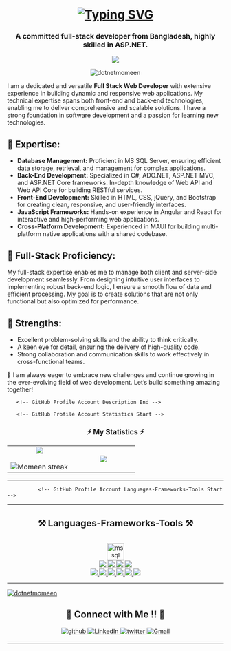 <!-- GitHub Profile Starting Name Toggle Start -->
<h1 align="center">
<a href="https://git.io/typing-svg"><img src="https://readme-typing-svg.herokuapp.com?font=El+Messiri&weight=800&size=35&pause=1000&color=0739F7&center=true&vCenter=true&width=435&lines=Hi+There!+%F0%9F%91%8B;Momeen+Hossain+Rony" alt="Typing SVG" /></a>
</h1>
<!-- GitHub Profile Starting Name Toggle End -->

<!-- GitHub Profile Subtittle Start -->
<h3 align="center">A committed full-stack developer from Bangladesh, highly skilled in ASP.NET.</h3>
 <p align='center'>
    <img src= 'https://capsule-render.vercel.app/api?type=rect&color=gradient&height=2.5'/>
  </p>
  <!-- GitHub Profile Subtittle End -->


<p align="center"> <img src="https://komarev.com/ghpvc/?username=dotnetmomeen&label=Profile%20views&color=0e75b6&style=flat" alt="dotnetmomeen" /> </p>
   <!-- GitHub Profile Account View End -->

<p>
  I am a dedicated and versatile <strong>Full Stack Web Developer</strong> with extensive experience in building dynamic and responsive web applications. My technical expertise spans both front-end and back-end technologies, enabling me to deliver comprehensive and scalable solutions. I have a strong foundation in software development and a passion for learning new technologies.
</p>

<h2>💼 Expertise:</h2>
<ul>
  <li><strong>Database Management:</strong> Proficient in MS SQL Server, ensuring efficient data storage, retrieval, and management for complex applications.</li>
  <li><strong>Back-End Development:</strong> Specialized in C#, ADO.NET, ASP.NET MVC, and ASP.NET Core frameworks. In-depth knowledge of Web API and Web API Core for building RESTful services.</li>
  <li><strong>Front-End Development:</strong> Skilled in HTML, CSS, jQuery, and Bootstrap for creating clean, responsive, and user-friendly interfaces.</li>
  <li><strong>JavaScript Frameworks:</strong> Hands-on experience in Angular and React for interactive and high-performing web applications.</li>
  <li><strong>Cross-Platform Development:</strong> Experienced in MAUI for building multi-platform native applications with a shared codebase.</li>
</ul>

<h2>🔧 Full-Stack Proficiency:</h2>
<p>
  My full-stack expertise enables me to manage both client and server-side development seamlessly. From designing intuitive user interfaces to implementing robust back-end logic, I ensure a smooth flow of data and efficient processing. My goal is to create solutions that are not only functional but also optimized for performance.
</p>

<h2>🌟 Strengths:</h2>
<ul>
  <li>Excellent problem-solving skills and the ability to think critically.</li>
  <li>A keen eye for detail, ensuring the delivery of high-quality code.</li>
  <li>Strong collaboration and communication skills to work effectively in cross-functional teams.</li>
</ul>

<p>🚀 I am always eager to embrace new challenges and continue growing in the ever-evolving field of web development. Let’s build something amazing together!</p>

       <!-- GitHub Profile Account Description End -->

       <!-- GitHub Profile Account Statistics Start -->
<h3 align="center">⚡ My Statistics ⚡</h3>
<p align="center">
<table align="center">
<tr border="none">
<td width="50%" align="center">
  <!-- Momeen Hossain Rony (DotNetMomeen) -->
  <img  align="center"  src="https://github-readme-stats.vercel.app/api?username=DotNetMomeen&theme=dark&show_icons=true&count_private=true" />
  <br></br>
  <img  title="🔥 Get streak stats for your profile at git.io/streak-stats" alt="Momeen streak" src="https://github-readme-streak-stats.herokuapp.com/?user=DotNetMomeen&theme=dark&hide_border=false" /> 
</td>
<td width="50%" align="center">
<!-- Momeen Hossain Rony (DotNetMomeen) -->
  <img  align="center"  src="https://github-readme-stats.anuraghazra1.vercel.app/api/top-langs/?username=DotNetMomeen&theme=dark&hide_border=false&no-bg=true&no-frame=true&langs_count=10"/>
  <!-- Momeen Hossain Rony (DotNetMomeen) -->
  </td>
</tr>
</table>
<!-- Momeen Hossain Rony (DotNetMomeen) -->

<hr/>
       <!-- GitHub Profile Account Statistics End -->

              <!-- GitHub Profile Account Languages-Frameworks-Tools Start -->


<hr/>
<!-- Momeen Hossain Rony (DotNetMomeen) -->
<h2 align="center">⚒️ Languages-Frameworks-Tools ⚒️</h2>
<br/>
<div align="center">
    <a href="https://www.microsoft.com/en-us/sql-server/" target="_blank" rel="noreferrer"> <img src="https://www.svgrepo.com/show/303229/microsoft-sql-server-logo.svg" alt="mssql" width="40" height="40"/> </a> <br>
    <a href="https://www.cprogramming.com/" target="_blank" rel="noreferrer"> <img src="https://skillicons.dev/icons?i=cs" /> </a>
    <a href="https://dotnet.microsoft.com/en-us/" target="_blank" rel="noreferrer"> <img src="https://skillicons.dev/icons?i=dotnet" /> </a>
    <a href="https://nodejs.org" target="_blank" rel="noreferrer"> <img src="https://skillicons.dev/icons?i=nodejs" /> </a>
    <a href="https://www.typescriptlang.org/" target="_blank" rel="noreferrer"> <img src="https://skillicons.dev/icons?i=typescript" /> </a> <br>
    <a href="https://www.w3.org/html/" target="_blank" rel="noreferrer"> <img src="https://skillicons.dev/icons?i=html" /> </a>
    <a href="https://www.w3schools.com/css/" target="_blank" rel="noreferrer"> <img src="https://skillicons.dev/icons?i=css" /> </a>
    <a href="https://www.javascript.com/" target="_blank" rel="noreferrer"> <img src="https://skillicons.dev/icons?i=javascript" /> </a>
    <a href="https://angular.io/" target="_blank" rel="noreferrer"> <img src="https://skillicons.dev/icons?i=angular" /> </a>
    <a href="https://react.dev/" target="_blank" rel="noreferrer"> <img src="https://skillicons.dev/icons?i=react" /> </a>
    <a href="https://getbootstrap.com/" target="_blank" rel="noreferrer"> <img src="https://skillicons.dev/icons?i=bootstrap" /><br>
</div>
<!-- Momeen Hossain Rony (DotNetMomeen) -->

<hr/>

  <!-- GitHub Profile Account Languages-Frameworks-Tools End -->


<!-- GitHub Profile Trophies -->
<p align="left"> <a href="https://github.com/ryo-ma/github-profile-trophy"><img src="https://github-profile-trophy.vercel.app/?username=dotnetmomeen" alt="dotnetmomeen" /></a> </p>


<h2 align="center">🤝 Connect with Me !! 🤝</h2> 

<p align="center">
<a href="https://github.com/dotnetmomeen" target="_blank">
<img src=https://img.shields.io/badge/github-%2324292e.svg?&style=for-the-badge&logo=github&logoColor=white alt=github style="margin-bottom: 5px;" />
</a>
<a href="https://www.linkedin.com/in/dotnetmomeen" target="_blank">
<img alt="LinkedIn" src="https://img.shields.io/badge/linkedin%20-%230077B5.svg?&style=for-the-badge&logo=linkedin&logoColor=white"/>
</a>
<a href="https://x.com/DotNetMomeen" target="_blank">
<img src=https://img.shields.io/badge/twitter-%2300acee.svg?&style=for-the-badge&logo=twitter&logoColor=white alt=twitter style="margin-bottom: 5px;" />
</a>
<a href="mailto:dotnetmomeen@gmail.com">
<img alt="Gmail" src="https://img.shields.io/badge/Gmail-D14836?style=for-the-badge&logo=gmail&logoColor=white" />
</p> 



<hr/>

